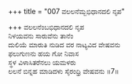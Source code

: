 +++
title = "007 ವಲಲನೆಮ್ಬಭಿಧಾನದಲಿ ನೃಪ"

+++
ವಲಲನೆಂಬಭಿಧಾನದಲಿ ನೃಪ  
ನಿಳಯವನು ಸಾರುವೆನು ತಾನೆಂ  
ದುಲಿಯೆ ಮಾರುತಿ ನುಡಿದ ವರ ನಾಟ್ಯವಿದ ವೇಷವನು  
ಫಲುಗುಣನು ಹಯ ಗೋ ನಿವಾಸ  
ಸ್ಥಳ ವಿಳಾಸಿತರೆನಲು ಯಮಳರು  
ಲಲನೆ ಬಿನ್ನಹ ಮಾಡಿದಳು ಸೈರಂಧ್ರಿ ವೇಷವನು      ॥7॥